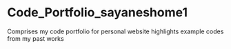 # Code_Portfolio_sayaneshome1
Comprises my code portfolio for personal website highlights example codes from my past works
